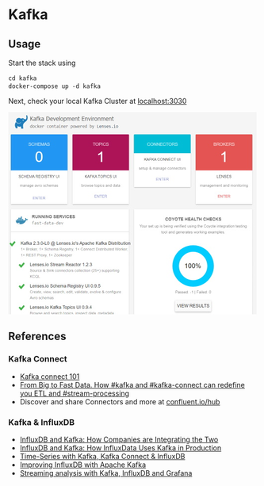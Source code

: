 # Kafka

## Usage

Start the stack using

```console
cd kafka
docker-compose up -d kafka
```

Next, check your local Kafka Cluster at [localhost:3030](http://localhost:3030)

![kafka-ui](img/kafka/kafka-ui.jpg)

## References

### Kafka Connect

- [Kafka connect 101](https://www.slideshare.net/Whiteklay/kafka-connect-101)
- [From Big to Fast Data. How #kafka and #kafka-connect can redefine you ETL and #stream-processing](https://www.slideshare.net/AntwnisChalkiopoulos/from-big-to-fast-data-with-kafka-and-streamprocessing-london-science-museum-imax-presentation)
- Discover and share Connectors and more at [confluent.io/hub](https://www.confluent.io/hub/)

### Kafka & InfluxDB

- [InfluxDB and Kafka: How Companies are Integrating the Two](https://www.influxdata.com/blog/influxdb-and-kafka-how-companies-are-integrating-the-two/)
- [InfluxDB and Kafka: How InfluxData Uses Kafka in Production](https://www.influxdata.com/blog/influxdb-and-kafka-how-influxdata-uses-kafka-in-production/)
- [Time-Series with Kafka, Kafka Connect & InfluxDB](https://lenses.io/blog/2016/12/kafka-influxdb/)
- [Improving InfluxDB with Apache Kafka](https://bitworks.software/en/2019-03-21-improving-influxdb-with-apache-kafka.html)
- [Streaming analysis with Kafka, InfluxDB and Grafana](https://datasciencechalktalk.com/2019/07/17/streaming-analysis-with-kafka-influxdb-and-grafana/)
